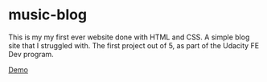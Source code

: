 # music-blog
This is my my first ever website done with HTML and CSS. A simple blog site that I struggled with. 
The first project out of 5, as part of the Udacity FE Dev program.

[Demo](https://nimblegeek.github.io/blogsite/)

